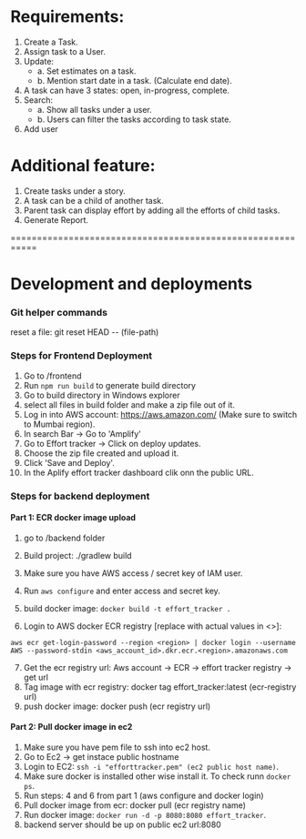 
 # Requirements:
  1. Create a Task.
  2. Assign task to a User.
  3. Update:
     * a. Set estimates on a task.
     * b. Mention start date in a task. (Calculate end date).
  4. A task can have 3 states: open, in-progress, complete.
  5. Search:
      * a. Show all tasks under a user.
      * b. Users can filter the tasks according to task state.
  6. Add user
 
 # Additional feature:
 1. Create tasks under a story.
 2. A task can be a child of another task.
 3. Parent task can display effort by adding all the efforts of child tasks.
 4. Generate Report.

===========================================================

# Development and deployments

### Git helper commands 
reset a file: git reset HEAD -- (file-path)
 
### Steps for Frontend Deployment

1. Go to /frontend
2. Run `npm run build` to generate build directory
3. Go to build directory in Windows explorer
4. select all files in build folder and make a zip file out of it.
5. Log in into AWS account: https://aws.amazon.com/ (Make sure to switch to Mumbai region).
6. In search Bar -> Go to 'Amplify'
7. Go to Effort tracker -> Click on deploy updates.
8. Choose the zip file created and upload it.
9. Click 'Save and Deploy'.
10. In the Aplify effort tracker dashboard clik onn the public URL.

### Steps for backend deployment

#### Part 1: ECR docker image upload

1. go to /backend folder 
2. Build project: ./gradlew build
3. Make sure you have AWS access / secret key of IAM user.
4. Run `aws configure` and enter access and secret key.
5. build docker image: `docker build -t effort_tracker .`

5. Login to AWS docker ECR registry [replace with actual values in <>]:

```
aws ecr get-login-password --region <region> | docker login --username AWS --password-stdin <aws_account_id>.dkr.ecr.<region>.amazonaws.com
```

7. Get the ecr registry url: Aws account -> ECR -> effort tracker registry -> get url
8. Tag image with ecr registry: docker tag effort_tracker:latest (ecr-registry url)
9. push docker image: docker push (ecr registry url)

#### Part 2: Pull docker image in ec2

1. Make sure you have pem file to ssh into ec2 host.
2. Go to Ec2 -> get instace public hostname
3. Login to EC2: `ssh -i "efforttracker.pem" (ec2 public host name)`.
4. Make sure docker is installed other wise install it. To check runn `docker ps`.
5. Run steps: 4 and 6 from part 1 (aws configure and docker login)
6. Pull docker image from ecr: docker pull (ecr registry name)
7. Run docker image: `docker run -d -p 8080:8080 effort_tracker`.
8. backend server should be up on public ec2 url:8080





